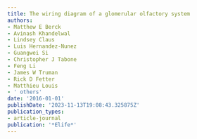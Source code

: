 ```yaml
---
title: The wiring diagram of a glomerular olfactory system
authors:
- Matthew E Berck
- Avinash Khandelwal
- Lindsey Claus
- Luis Hernandez-Nunez
- Guangwei Si
- Christopher J Tabone
- Feng Li
- James W Truman
- Rick D Fetter
- Matthieu Louis
- ' others'
date: '2016-01-01'
publishDate: '2023-11-13T19:08:43.325875Z'
publication_types:
- article-journal
publication: '*Elife*'
---
```

